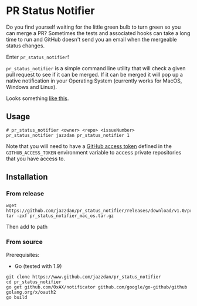 # PR Status Notifier

Do you find yourself waiting for the little green bulb to turn green so you can merge a PR? Sometimes the tests and associated hooks can take a long time to run and GitHub doesn't send you an email when the mergeable status changes.

Enter `pr_status_notifier`!

`pr_status_notifier` is a simple command line utility that will check a given pull request to see if it can be merged. If it can be merged it will pop up a native notification in your Operating System (currently works for MacOS, Windows and Linux).

Looks something [like this](https://cl.ly/1J2z161G3S1k).

## Usage
```shell
# pr_status_notifier <owner> <repo> <issueNumber>
pr_status_notifier jazzdan pr_status_notifier 1
```

Note that you will need to have a [GitHub access token](https://github.com/settings/tokens) defined in the `GITHUB_ACCESS_TOKEN` environment variable to access private repositories that you have access to.

## Installation

### From release
```shell
wget https://github.com/jazzdan/pr_status_notifier/releases/download/v1.0/pr_status_notifier_mac_os.tar.gz
tar -zxf pr_status_notifier_mac_os.tar.gz
```

Then add to path

### From source
Prerequisites:
* Go (tested with 1.9)

```shell
git clone https://www.github.com/jazzdan/pr_status_notifier
cd pr_status_notifier
go get github.com/0xAX/notificator github.com/google/go-github/github golang.org/x/oauth2
go build
```
